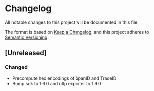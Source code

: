 # Changelog

All notable changes to this project will be documented in this file.

The format is based on [Keep a Changelog](https://keepachangelog.com/en/1.0.0/),
and this project adheres to [Semantic Versioning](https://semver.org/spec/v2.0.0.html).

## [Unreleased]

### Changed
- Precompute hex encodings of SpanID and TraceID
- Bump sdk to 1.6.0 and otlp exporter to 1.9.0


<!-- generated by git-cliff -->
